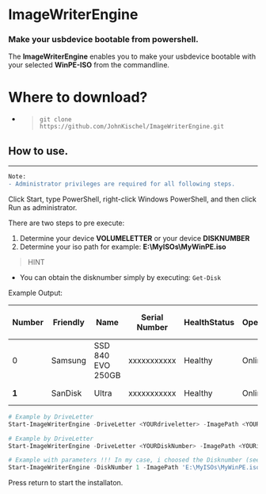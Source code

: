 ﻿# ImageWriterEngine
### Make your usbdevice bootable from powershell.

The **ImageWriterEngine** enables you to make your usbdevice bootable with your selected **WinPE-ISO** from the commandline.

# Where to download?

- > ```git clone https://github.com/JohnKischel/ImageWriterEngine.git```

## How to use.
---
```diff
Note:
- Administrator privileges are required for all following steps.
```
Click Start, type PowerShell, right-click Windows PowerShell, and then click Run as administrator.

There are two steps to pre execute:

1. Determine your device  **VOLUMELETTER** or your device **DISKNUMBER**
2. Determine your iso path for example: **E:\MyISOs\MyWinPE.iso**

> HINT

- You can obtain the disknumber simply by executing: `Get-Disk`

Example Output:

| Number | Friendly | Name | Serial Number | HealthStatus | OperationalStatus | Total Size Partition | Style |
|---|---|---|---|---|---|---|---|
| 0 | Samsung | SSD 840 EVO 250GB |xxxxxxxxxxx|Healthy|Online|232.89 GB|GPT|                                                                                            
| **1** | SanDisk   | Ultra |xxxxxxxxxxx|Healthy|Online|119.43 GB| GPT|   
          
```powershell
# Example by DriveLetter
Start-ImageWriterEngine -DriveLetter <YOURdriveletter> -ImagePath <YOURisopath>

# Example by DriveLetter
Start-ImageWriterEngine -DriveLetter <YOURDiskNumber> -ImagePath <YOURisopath>

# Example with parameters !!! In my case, i choosed the Disknumber (see table the one is bold)
Start-ImageWriterEngine -DiskNumber 1 -ImagePath 'E:\MyISOs\MyWinPE.iso'
```

Press return to start the installaton.
